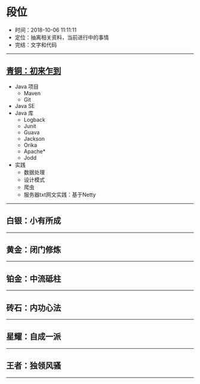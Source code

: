 #   段位

-   时间：2018-10-06 11:11:11
-   定位：抽离相关资料，当前进行中的事情
-   完结：文字和代码

----

##  [青铜：初来乍到](bronze.md)
-   Java 项目
    -   Maven
    -   Git
-   Java SE
-   Java 库
    -   Logback
    -   Junit
    -   Guava
    -   Jackson
    -   Orika
    -   Apache*
    -   Jodd
-   实践
    -   数据处理
    -   设计模式
    -   爬虫
    -   服务器txt网文实践：基于Netty

----

##  白银：小有所成


----

##  黄金：闭门修炼


----

##  铂金：中流砥柱


----

##  砖石：内功心法


----

##  星耀：自成一派


----

##  王者：独领风骚


----

